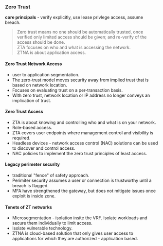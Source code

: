 ### Zero Trust  
**core principals** - verify explicitly, use lease privlege access, assume breach.  

> Zero trust means no one should be automatically trusted, once verified only limited access should be given; and re-verify of the access should be done.  
> ZTA focuses on who and what is accessing the network.  
> ZTNA is about application access.  

#### Zero Trust Network Access    
*  user to application segmentation.  
*  The zero-trust model moves security away from implied trust that is based on network location. 
*  Focuses on evaluating trust on a per-transaction basis.  
*  With zero trust, network location or IP address no longer conveys an implication of trust.  

#### Zero Trust Access  
*  ZTA is about knowing and controlling who and what is on your network.  
*  Role-based access.  
*  ZTA covers user endpoints where management control and visibility is required.  
*  Headless devices - network access control (NAC) solutions can be used to discover and control access.  
*  NAC policies to implement the zero trust principles of least access.  

#### Legacy perimeter security  
*  traditional "fence" of safety approach.  
*  Perimiter security assumes a user or connection is trustworthy until a breach is flagged.  
*  MFA have strengthened the gateway, but does not mitigate issues once exploit is inside zone.  

#### Tenets of ZT networks  
* Microsegmentation - isolation insite the VRF.  Isolate workloads and secure them individually to limit access.  
* Isolate vulnerable technology.
* ZTNA is cloud-based solution that only gives user access to applications for which they are authorized - application based.  
